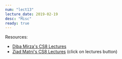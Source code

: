```yaml
---
num: "lect13"
lecture_date: 2019-02-19
desc: "Misc"
ready: true
---
```


Resources:

* [Diba Mirza's CS8 Lectures](https://ucsb-cs8.github.io/w19-mirza/lectures_list/)
* [Ziad Matni's CS8 Lectures](https://ucsb-cs8.github.io/w19-matni/) (click on lectures button)
